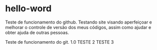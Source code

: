 # hello-word

Teste de funcionamento do github. 
Testando site visando aperfeiçoar e melhorar o controle de versão dos meus códigos, assim como ajudar e obter ajuda de outras pessoas.

Teste de funcionamento do git.  1.0 TESTE 2
TESTE 3

